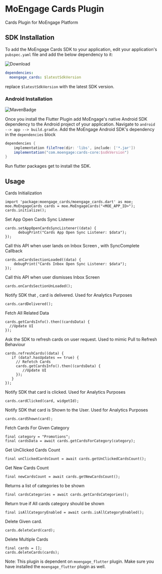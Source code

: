 # MoEngage Cards Plugin

Cards Plugin for MoEngage Platform

## SDK Installation

To add the MoEngage Cards SDK to your application, edit your application's `pubspec.yaml` file
and add the below dependency to it:

![Download](https://img.shields.io/pub/v/moengage_cards.svg)

```yaml
dependencies:
  moengage_cards: $latestSdkVersion
```

replace `$latestSdkVersion` with the latest SDK version.

### Android Installation

![MavenBadge](http://maven-badges.herokuapp.com/maven-central/com.moengage/cards-core/badge.svg)

Once you install the Flutter Plugin add MoEngage's native Android SDK dependency to the Android
project of your application.
Navigate to `android --> app --> build.gradle`. Add the MoEngage Android SDK's dependency in
the `dependencies` block

```groovy
dependencies {
    implementation fileTree(dir: 'libs', include: ['*.jar'])
    implementation("com.moengage:cards-core:$sdkVersion")
}
```

Run flutter packages get to install the SDK.

## Usage

Cards Initialization

```
import 'package:moengage_cards/moengage_cards.dart' as moe;
moe.MoEngageCards cards = moe.MoEngageCards("<MOE_APP_ID>");
cards.initialize();
```

Set App Open Cards Sync Listener

```
cards.setAppOpenCardsSyncListener((data) {
      debugPrint("Cards App Open Sync Listener: $data");
});
```

Call this API when user lands on Inbox Screen , with SyncComplete Callback

```
cards.onCardsSectionLoaded((data) {
    debugPrint("Cards Inbox Open Sync Listener: $data");
});
```

Call this API when user dismisses Inbox Screen

```
cards.onCardsSectionUnLoaded();
```

Notify SDK that , card is delivered. Used for Analytics Purposes

```
cards.cardDelivered();
```

Fetch All Related Data

```
cards.getCardsInfo().then((cardsData) {
  //Update UI
});
```

Ask the SDK to refresh cards on user request. Used to mimic Pull to Refresh Behaviour

```
cards.refreshCards((data) {
   if (data?.hasUpdates == true) {
     // Refetch Cards
     cards.getCardsInfo().then((cardsData) {
        //Update UI
     });
   }
});
```

Notify SDK that card is clicked. Used for Analytics Purposes

```
cards.cardClicked(card, widgetId);
```

Notify SDK that card is Shown to the User. Used for Analytics Purposes

```
cards.cardShown(card);
```

Fetch Cards For Given Category

```
final category = "Promotions";
final cardsData = await cards.getCardsForCategory(category);
```

Get UnClicked Cards Count

```
final unClickedCardsCount = await cards.getUnClickedCardsCount();
```

Get New Cards Count

```
final newCardsCount = await cards.getNewCardsCount();
```

Returns a list of categories to be shown

```
final cardsCategories = await cards.getCardsCategories();
```

Return true if All cards category should be shown

```
final isAllCategoryEnabled = await cards.isAllCategoryEnabled();
```

Delete Given card.

```
cards.deleteCard(card);
```

Delete Multiple Cards

```
final cards = [];
cards.deleteCards(cards);
```

Note: This plugin is dependent on `moengage_flutter` plugin. Make sure you have installed
the `moengage_flutter` plugin as well.
